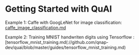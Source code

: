 # Getting Started with QuAI

Example 1: Caffe with GoogLeNet for image classification: [caffe_image_classification.md](https://github.com/qnap-dev/quai/blob/master/guides/caffe_image_classification.md)

Example 2: Training MNIST handwriten digits using Tensorflow : [tensorflow_mnist_training.md(://github.com/qnap-dev/quai/blob/master/guides/tensorflow_mnist_training.md)

